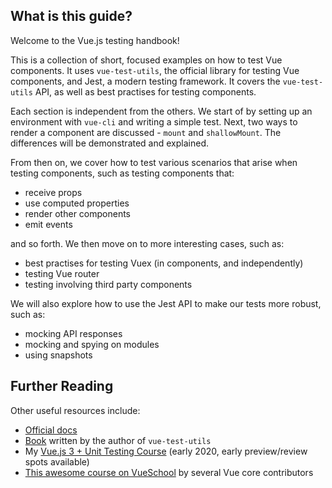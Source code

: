 ## What is this guide?

Welcome to the Vue.js testing handbook!

This is a collection of short, focused examples on how to test Vue components. It uses `vue-test-utils`, the official library for testing Vue components, and Jest, a modern testing framework. It covers the `vue-test-utils` API, as well as best practises for testing components.

Each section is independent from the others. We start of by setting up an environment with `vue-cli` and writing a simple test. Next, two ways to render a component are discussed - `mount` and `shallowMount`. The differences will be demonstrated and explained.

From then on, we cover how to test various scenarios that arise when testing components, such as testing components that:

- receive props
- use computed properties
- render other components
- emit events

and so forth. We then move on to more interesting cases, such as:

- best practises for testing Vuex (in components, and independently)
- testing Vue router
- testing involving third party components

We will also explore how to use the Jest API to make our tests more robust, such as:

- mocking API responses
- mocking and spying on modules
- using snapshots

## Further Reading

Other useful resources include:

- [Official docs](https://vue-test-utils.vuejs.org/)
- [Book](https://www.manning.com/books/testing-vue-js-applications) written by the author of `vue-test-utils`
- My [Vue.js 3 + Unit Testing Course](https://vuejs.course.com) (early 2020, early preview/review spots available)
- [This awesome course on VueSchool](https://vueschool.io/courses/learn-how-to-test-vuejs-components?friend=vth) by several Vue core contributors
